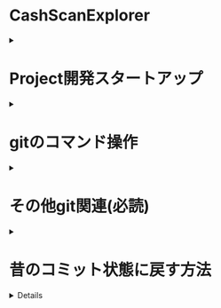 # CashScanExplorer
<details><summary><h1>Project開発スタートアップ</h1></summary>

# プロジェクトのセットアップ手順

このドキュメントでは、MACとWindows環境でプロジェクトをセットアップする手順を説明します。

## MAC版の手順

### 前提条件
- Dockerがインストールされていること
- VSCodeがインストールされていること

### 手順
1. ターミナルを開き、プロジェクトのディレクトリに移動します。
   ```
   cd ~/CSE_Project
   ```

2. 以下のコマンドを実行して、Dockerイメージをビルドします。
   ```
   docker build -t myproject .
   ```

3. ビルドが完了したら、以下のコマンドでDockerコンテナを起動します。
   ```
   docker run -it -v $(pwd):/app -p 8080:8080 myproject
   ```

4. VSCodeを開き、「ファイル」メニューから「フォルダを開く」を選択します。

5. プロジェクトのディレクトリ（~/CSE_Project）を選択して開きます。

6. VSCodeの拡張機能タブを開き、「Dev Containers」拡張機能を検索してインストールします。

7. コマンドパレット（Cmd + Shift + P）を開き、「Dev Containers: Attach to Running Container」を選択します。

8. 起動中のDockerコンテナを選択し、VSCodeでコンテナに接続します。

9. 必要なファイルを編集し、変更を加えます。

10. ターミナルでコンテナ内のシェルを開き、プロジェクトに関連するコマンドを実行します。

## Windows版の手順

### 前提条件
- Docker Desktopがインストールされていること
- VSCodeがインストールされていること

### 手順
1. コマンドプロンプトを開き、プロジェクトのディレクトリに移動します。
   ```
   cd C:\Users\YourUsername\CSE_Project
   ```

2. 以下のコマンドを実行して、Dockerイメージをビルドします。
   ```
   docker build -t myproject .
   ```

3. ビルドが完了したら、以下のコマンドでDockerコンテナを起動します。
   ```
   docker run -it -v %cd%:/app -p 8080:8080 myproject
   ```

4. VSCodeを開き、「ファイル」メニューから「フォルダを開く」を選択します。

5. プロジェクトのディレクトリ（C:\Users\YourUsername\CSE_Project）を選択して開きます。

6. VSCodeの拡張機能タブを開き、「Dev Containers」拡張機能を検索してインストールします。

7. コマンドパレット（Ctrl + Shift + P）を開き、「Dev Containers: Attach to Running Container」を選択します。

8. 起動中のDockerコンテナを選択し、VSCodeでコンテナに接続します。

9. 必要なファイルを編集し、変更を加えます。

10. コマンドプロンプトでコンテナ内のシェルを開き、プロジェクトに関連するコマンドを実行します。


- コンテナを停止
```
docker-compose down
```

- コンテナのログを表示
```
docker-compose logs
```

- コンテナ内でコマンドを実行
```
docker-compose exec web bash
```

- コンテナとイメージを完全に削除（クリーンアップ）
```
docker-compose down --rmi all
```


以上の手順に従って、MACとWindows環境でプロジェクトをセットアップし、Dev Containersを使用してDockerコンテナ内で開発を行うことができます。問題がある場合は、Yutoに連絡してください。

</details>

<details><summary><h1>gitのコマンド操作</h1></summary>

* 現在のブランチを最新の状態にする
```
git pull origin ブランチ名
```

* 新しいブランチを作成してチェックアウトする
```
git checkout -b 新しいブランチ名
```

* ブランチの削除
```
git push origin --delete 新しいブランチ名
```

* 変更を加えてコミットする。（この時点ではまだローカル環境）
```
git add .
git commit -m "コミットメッセージ"
```
[コミットメッセージの書き方(参考)](https://qiita.com/konatsu_p/items/dfe199ebe3a7d2010b3e)
[絵文字](https://gitmoji.dev/)

* リモートに新しいブランチをプッシュする
```
git push origin 新しいブランチ名
```

### 以下からマージするときの流れ

* マージしたいブランチへ移動
```
git checkout main
```

* メインブランチを最新の状態にする
```
git pull origin main
```

* 新しいブランチをメインブランチにマージする
```
git marge 新しいブランチ名
```
</details>

<details><summary><h1>その他git関連(必読)</h1></summary>

## 競合があった場合の解決
1. 競合のあったファイルを手動で修正
2. 修正したファイルをステージ
```
git add 競合したファイル
```
3. マージコミットを作成
```
git commit
```
4. メインブランチをリモートプッシュする
```
git push origin main
```

---

## マージするのが怖い場合はPull Requestをする

以降はリモートにプッシュした後の流れ

1. GitHubリポジトリにアクセス
2. ブランチを選択：ページ上部に表示される「Your recently pushed branches」という通知か、GitHubのブランチリストから先ほどプッシュした新しいブランチを選択
3. Pull Requestを作成：リポジトリの上部に「Compare & pull request」というボタンをクリック
4. Pull Requestの内容を記入：
    * タイトル：Pull Requestの簡単な説明。
    * 説明：具体的にどのような変更を行ったのか、何を解決するための変更かを記述
    * 変更対象のブランチ：マージ先（通常はmainやdevelopなど）と、作業ブランチが正しいか確認
5. ReviewersやAssigneesを設定（必要に応じて）：チームメンバーや他の開発者にレビューしてもらうため、レビュワーを指定
6. すべての情報が入力できたら、Create pull request ボタンを押してPull Requestを作成

</details>

<details><summary><h1>昔のコミット状態に戻す方法</h1></summary>

## 前のコミット状態に戻す方法
```
git reset --hard <コミットハッシュ>
```

### 例（2つ前の情報に戻したい場合）
```
git reset --hard HEAD~2
```

* コミットハッシュを確認する方法
```
git log
```
</details>

<details>

[MDチートシートその1](https://qiita.com/kamorits/items/6f342da395ad57468ae3)
[MDチートシートその2](https://qiita.com/Qiita/items/c686397e4a0f4f11683d)
